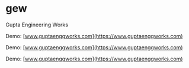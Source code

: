 # gew
Gupta Engineering Works

Demo:
[www.guptaenggworks.com](https://www.guptaenggworks.com)

Demo:
[www.guptaenggworks.com](https://www.guptaenggworks.com)

Demo:
[www.guptaenggworks.com](https://www.guptaenggworks.com)
